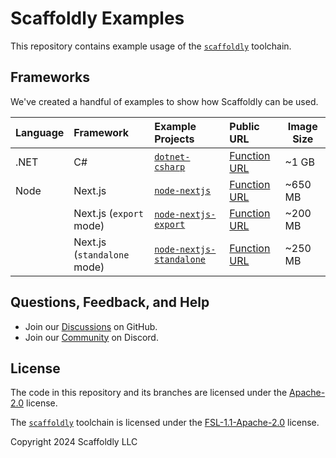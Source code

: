 # Scaffoldly Examples

This repository contains example usage of the [`scaffoldly`](https://scaffoldly.dev) toolchain.

## Frameworks

We've created a handful of examples to show how Scaffoldly can be used.

<!-- Alphbetically Ordered Please!!! -->

| Language | Framework                   | Example Projects                                                                                          | Public URL                                                                                           | Image Size |
| :------- | :-------------------------- | :-------------------------------------------------------------------------------------------------------- | :--------------------------------------------------------------------------------------------------- | ---------- |
| .NET     | C#                          | [`dotnet-csharp`](https://github.com/scaffoldly/scaffoldly-examples/tree/dotnet-csharp)                   | [Function URL](https://wmnaydmf2zp5s7rw4htcw5rcku0cwkfq.lambda-url.us-east-1.on.aws/weatherforecast) | ~1 GB      |
| Node     | Next.js                     | [`node-nextjs`](https://github.com/scaffoldly/scaffoldly-examples/tree/node-nextjs)                       | [Function URL](https://inne3tcyuarfqwqz633ojyg2qe0ldglc.lambda-url.us-east-1.on.aws)                 | ~650 MB    |
|          | Next.js (`export` mode)     | [`node-nextjs-export`](https://github.com/scaffoldly/scaffoldly-examples/tree/node-nextjs-export)         | [Function URL](https://jtzom2obx3owx4gn4vluichvze0frzcn.lambda-url.us-east-1.on.aws)                 | ~200 MB    |
|          | Next.js (`standalone` mode) | [`node-nextjs-standalone`](https://github.com/scaffoldly/scaffoldly-examples/tree/node-nextjs-standalone) | [Function URL](https://uyf6bj4oqifqnfwivhdsy25giu0eaauf.lambda-url.us-east-1.on.aws)                 | ~250 MB    |

## Questions, Feedback, and Help

- Join our [Discussions](https://github.com/scaffoldly/scaffoldly/discussions) on GitHub.
- Join our [Community](https://scaffoldly.dev/community) on Discord.

## License

The code in this repository and its branches are licensed under the [Apache-2.0](LICENSE.md) license.

The [`scaffoldly`](https://github.com/scaffoldly/scaffoldly) toolchain is licensed under the [FSL-1.1-Apache-2.0](https://github.com/scaffoldly/scaffoldly?tab=License-1-ov-file) license.

Copyright 2024 Scaffoldly LLC
